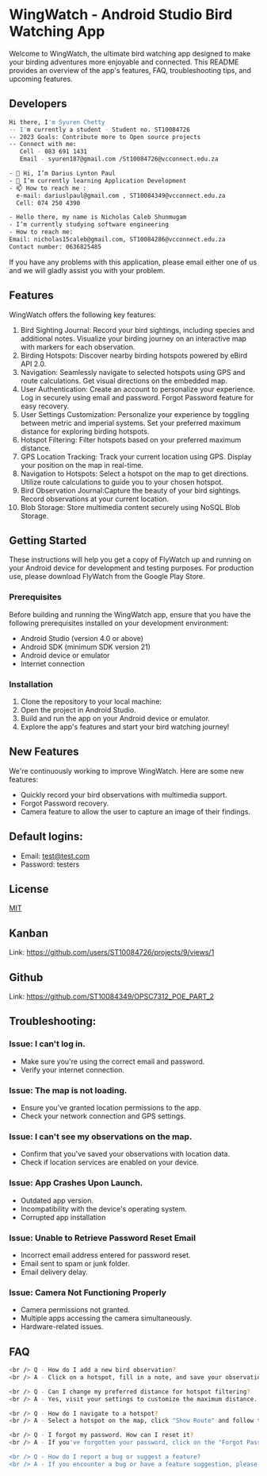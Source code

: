 # WingWatch - Android Studio Bird Watching App
Welcome to WingWatch, the ultimate bird watching app designed to make your birding adventures more enjoyable and connected.
This README provides an overview of the app's features, FAQ, troubleshooting tips, and upcoming features.
## Developers
```bash
Hi there, I'm Syuren Chetty
-- I'm currently a student - Student no. ST10084726
-- 2023 Goals: Contribute more to Open source projects
-- Connect with me:
   Cell - 083 691 1431
   Email - syuren187@gmail.com /St10084726@vcconnect.edu.za
```
```bash
- 👋 Hi, I’m Darius Lynton Paul
- 🌱 I’m currently learning Application Development
- 📫 How to reach me :
  e-mail: dariuslpaul@gmail.com , ST10084349@vcconnect.edu.za
  Cell: 074 250 4390
```
```bash
- Hello there, my name is Nicholas Caleb Shunmugam 
- I’m currently studying software engineering 
- How to reach me:
Email: nicholas15caleb@gmail.com, ST10084286@vcconnect.edu.za
Contact number: 0636825485
```
If you have any problems with this application, please email either one of us and we will gladly assist you with your problem.

## Features
WingWatch offers the following key features:
1) Bird Sighting Journal: Record your bird sightings, including species and additional notes. Visualize your birding journey on an interactive map with markers for each observation.
2) Birding Hotspots: Discover nearby birding hotspots powered by eBird API 2.0.
3) Navigation: Seamlessly navigate to selected hotspots using GPS and route calculations. Get visual directions on the embedded map.
4) User Authentication: Create an account to personalize your experience. Log in securely using email and password. Forgot Password feature for easy recovery.
5) User Settings Customization: Personalize your experience by toggling between metric and imperial systems. Set your preferred maximum distance for exploring birding hotspots.
6) Hotspot Filtering: Filter hotspots based on your preferred maximum distance.
7) GPS Location Tracking: Track your current location using GPS. Display your position on the map in real-time.
8) Navigation to Hotspots: Select a hotspot on the map to get directions. Utilize route calculations to guide you to your chosen hotspot.
9) Bird Observation Journal:Capture the beauty of your bird sightings. Record observations at your current location.
10) Blob Storage: Store multimedia content securely using NoSQL Blob Storage.

## Getting Started
These instructions will help you get a copy of FlyWatch up and running on your Android device for development and testing purposes. 
For production use, please download FlyWatch from the Google Play Store.

### Prerequisites
Before building and running the WingWatch app, ensure that you have the following prerequisites installed on your development environment:
- Android Studio (version 4.0 or above)
- Android SDK (minimum SDK version 21)
- Android device or emulator
- Internet connection

### Installation
1. Clone the repository to your local machine:
2. Open the project in Android Studio.
3. Build and run the app on your Android device or emulator.
4. Explore the app's features and start your bird watching journey!

## New Features
We're continuously working to improve WingWatch. Here are some new features:
- Quickly record your bird observations with multimedia support.
- Forgot Password recovery.
- Camera feature to allow the user to capture an image of their findings.

## Default logins:
- Email: test@test.com
- Password: testers

## License
[MIT](https://choosealicense.com/licenses/mit/)

## Kanban
Link: https://github.com/users/ST10084726/projects/9/views/1

## Github
Link: https://github.com/ST10084349/OPSC7312_POE_PART_2

## Troubleshooting:
### Issue: I can't log in.
   - Make sure you're using the correct email and password.
   - Verify your internet connection.

### Issue: The map is not loading.
   - Ensure you've granted location permissions to the app.
   - Check your network connection and GPS settings.

### Issue: I can't see my observations on the map.
   - Confirm that you've saved your observations with location data.
   - Check if location services are enabled on your device.

### Issue: App Crashes Upon Launch.
   - Outdated app version.
   - Incompatibility with the device's operating system.
   - Corrupted app installation

### Issue: Unable to Retrieve Password Reset Email   
   - Incorrect email address entered for password reset.
   - Email sent to spam or junk folder.
   - Email delivery delay.
     
### Issue: Camera Not Functioning Properly
   - Camera permissions not granted.
   - Multiple apps accessing the camera simultaneously.
   - Hardware-related issues.
     
## FAQ
```bash
<br /> Q - How do I add a new bird observation?
<br /> A - Click on a hotspot, fill in a note, and save your observation.

<br /> Q - Can I change my preferred distance for hotspot filtering?
<br /> A - Yes, visit your settings to customize the maximum distance.

<br /> Q - How do I navigate to a hotspot?
<br /> A - Select a hotspot on the map, click "Show Route" and follow the route on the map.

<br /> Q - I forgot my password. How can I reset it?
<br /> A - If you've forgotten your password, click on the "Forgot Password" option on the login screen. Follow the prompts to enter your registered email address, and a password reset email will be sent to you. Check your inbox or spam folder for the reset instructions.

<br /> Q - How do I report a bug or suggest a feature?
<br /> A - If you encounter a bug or have a feature suggestion, please submit an issue on our GitHub repository. Provide detailed information about the issue or feature request to help us address it promptly.

```


